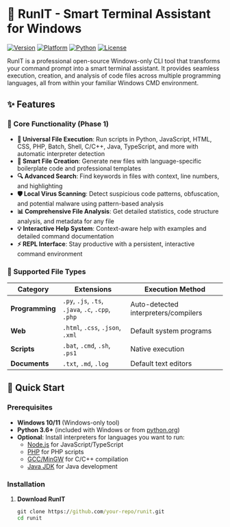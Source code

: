 # 🚀 RunIT - Smart Terminal Assistant for Windows

[![Version](https://img.shields.io/badge/version-1.0.0-blue.svg)](https://github.com/runit/releases)
[![Platform](https://img.shields.io/badge/platform-Windows-lightgrey.svg)](https://www.microsoft.com/windows)
[![Python](https://img.shields.io/badge/python-3.6+-green.svg)](https://www.python.org/)
[![License](https://img.shields.io/badge/license-MIT-orange.svg)](LICENSE)

RunIT is a professional open-source Windows-only CLI tool that transforms your command prompt into a smart terminal assistant. It provides seamless execution, creation, and analysis of code files across multiple programming languages, all from within your familiar Windows CMD environment.

## ✨ Features

### 🔧 Core Functionality (Phase 1)

- **🚀 Universal File Execution**: Run scripts in Python, JavaScript, HTML, CSS, PHP, Batch, Shell, C/C++, Java, TypeScript, and more with automatic interpreter detection
- **📝 Smart File Creation**: Generate new files with language-specific boilerplate code and professional templates  
- **🔍 Advanced Search**: Find keywords in files with context, line numbers, and highlighting
- **🛡️ Local Virus Scanning**: Detect suspicious code patterns, obfuscation, and potential malware using pattern-based analysis
- **📊 Comprehensive File Analysis**: Get detailed statistics, code structure analysis, and metadata for any file
- **💡 Interactive Help System**: Context-aware help with examples and detailed command documentation
- **⚡ REPL Interface**: Stay productive with a persistent, interactive command environment

### 🎯 Supported File Types

| Category | Extensions | Execution Method |
|----------|------------|------------------|
| **Programming** | `.py`, `.js`, `.ts`, `.java`, `.c`, `.cpp`, `.php` | Auto-detected interpreters/compilers |
| **Web** | `.html`, `.css`, `.json`, `.xml` | Default system programs |
| **Scripts** | `.bat`, `.cmd`, `.sh`, `.ps1` | Native execution |
| **Documents** | `.txt`, `.md`, `.log` | Default text editors |

## 🚀 Quick Start

### Prerequisites

- **Windows 10/11** (Windows-only tool)
- **Python 3.6+** (included with Windows or from [python.org](https://python.org))
- **Optional**: Install interpreters for languages you want to run:
  - [Node.js](https://nodejs.org/) for JavaScript/TypeScript
  - [PHP](https://www.php.net/) for PHP scripts
  - [GCC/MinGW](https://www.mingw-w64.org/) for C/C++ compilation
  - [Java JDK](https://openjdk.java.net/) for Java development

### Installation

1. **Download RunIT**
   ```cmd
   git clone https://github.com/your-repo/runit.git
   cd runit
   